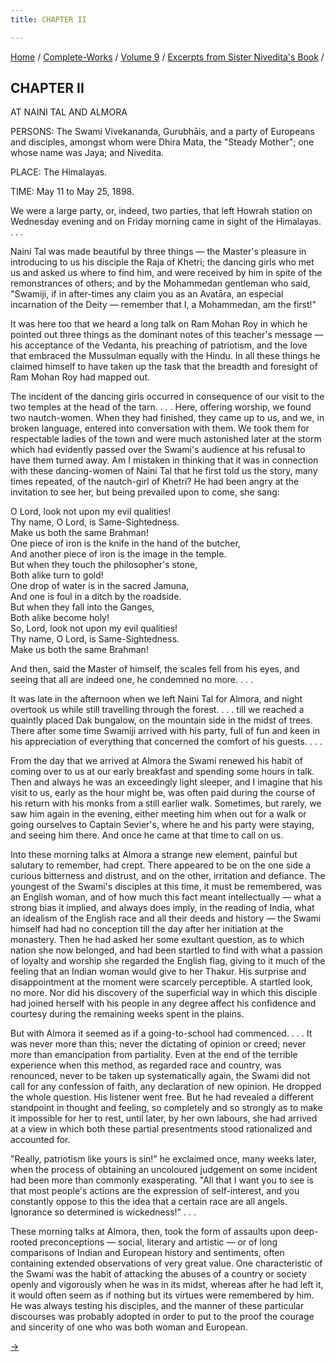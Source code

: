 ```yaml
---
title: CHAPTER II

---
```



[Home](../../../index.htm) / [Complete-Works](../../complete_works.htm)
/ [Volume 9](../volume_9_contents.htm) / [Excerpts from Sister
Nivedita's Book](excerpts_from_sister_niveditas_book_contents.htm) /



## CHAPTER II

AT NAINI TAL AND ALMORA

PERSONS: The Swami Vivekananda, Gurubhāis, and a party of Europeans and
disciples, amongst whom were Dhira Mata, the "Steady Mother"; one whose
name was Jaya; and Nivedita.

PLACE: The Himalayas.

TIME: May 11 to May 25, 1898.

We were a large party, or, indeed, two parties, that left Howrah station
on Wednesday evening and on Friday morning came in sight of the
Himalayas. . . .

Naini Tal was made beautiful by three things — the Master's pleasure in
introducing to us his disciple the Raja of Khetri; the dancing girls who
met us and asked us where to find him, and were received by him in spite
of the remonstrances of others; and by the Mohammedan gentleman who
said, "Swamiji, if in after-times any claim you as an Avatāra, an
especial incarnation of the Deity — remember that I, a Mohammedan, am
the first!"

It was here too that we heard a long talk on Ram Mohan Roy in which he
pointed out three things as the dominant notes of this teacher's message
— his acceptance of the Vedanta, his preaching of patriotism, and the
love that embraced the Mussulman equally with the Hindu. In all these
things he claimed himself to have taken up the task that the breadth and
foresight of Ram Mohan Roy had mapped out.

The incident of the dancing girls occurred in consequence of our visit
to the two temples at the head of the tarn. . . . Here, offering
worship, we found two nautch-women. When they had finished, they came up
to us, and we, in broken language, entered into conversation with them.
We took them for respectable ladies of the town and were much astonished
later at the storm which had evidently passed over the Swami's audience
at his refusal to have them turned away. Am I mistaken in thinking that
it was in connection with these dancing-women of Naini Tal that he first
told us the story, many times repeated, of the nautch-girl of Khetri? He
had been angry at the invitation to see her, but being prevailed upon to
come, she sang:

O Lord, look not upon my evil qualities!  
Thy name, O Lord, is Same-Sightedness.  
Make us both the same Brahman!  
One piece of iron is the knife in the hand of the butcher,  
And another piece of iron is the image in the temple.  
But when they touch the philosopher's stone,  
Both alike turn to gold!  
One drop of water is in the sacred Jamuna,  
And one is foul in a ditch by the roadside.  
But when they fall into the Ganges,  
Both alike become holy!  
So, Lord, look not upon my evil qualities!  
Thy name, O Lord, is Same-Sightedness.  
Make us both the same Brahman!

And then, said the Master of himself, the scales fell from his eyes, and
seeing that all are indeed one, he condemned no more. . . .

It was late in the afternoon when we left Naini Tal for Almora, and
night overtook us while still travelling through the forest. . . . till
we reached a quaintly placed Dak bungalow, on the mountain side in the
midst of trees. There after some time Swamiji arrived with his party,
full of fun and keen in his appreciation of everything that concerned
the comfort of his guests. . . .

From the day that we arrived at Almora the Swami renewed his habit of
coming over to us at our early breakfast and spending some hours in
talk. Then and always he was an exceedingly light sleeper, and I imagine
that his visit to us, early as the hour might be, was often paid during
the course of his return with his monks from a still earlier walk.
Sometimes, but rarely, we saw him again in the evening, either meeting
him when out for a walk or going ourselves to Captain Sevier's, where he
and his party were staying, and seeing him there. And once he came at
that time to call on us.

Into these morning talks at Almora a strange new element, painful but
salutary to remember, had crept. There appeared to be on the one side a
curious bitterness and distrust, and on the other, irritation and
defiance. The youngest of the Swami's disciples at this time, it must be
remembered, was an English woman, and of how much this fact meant
intellectually — what a strong bias it implied, and always does imply,
in the reading of India, what an idealism of the English race and all
their deeds and history — the Swami himself had had no conception till
the day after her initiation at the monastery. Then he had asked her
some exultant question, as to which nation she now belonged, and had
been startled to find with what a passion of loyalty and worship she
regarded the English flag, giving to it much of the feeling that an
Indian woman would give to her Thakur. His surprise and disappointment
at the moment were scarcely perceptible. A startled look, no more. Nor
did his discovery of the superficial way in which this disciple had
joined herself with his people in any degree affect his confidence and
courtesy during the remaining weeks spent in the plains.

But with Almora it seemed as if a going-to-school had commenced. . . .
It was never more than this; never the dictating of opinion or creed;
never more than emancipation from partiality. Even at the end of the
terrible experience when this method, as regarded race and country, was
renounced, never to be taken up systematically again, the Swami did not
call for any confession of faith, any declaration of new opinion. He
dropped the whole question. His listener went free. But he had revealed
a different standpoint in thought and feeling, so completely and so
strongly as to make it impossible for her to rest, until later, by her
own labours, she had arrived at a view in which both these partial
presentments stood rationalized and accounted for.

"Really, patriotism like yours is sin!" he exclaimed once, many weeks
later, when the process of obtaining an uncoloured judgement on some
incident had been more than commonly exasperating. "All that I want you
to see is that most people's actions are the expression of
self-interest, and you constantly oppose to this the idea that a certain
race are all angels. Ignorance so determined is wickedness!" . . .

These morning talks at Almora, then, took the form of assaults upon
deep-rooted preconceptions — social, literary and artistic — or of long
comparisons of Indian and European history and sentiments, often
containing extended observations of very great value. One characteristic
of the Swami was the habit of attacking the abuses of a country or
society openly and vigorously when he was in its midst, whereas after he
had left it, it would often seem as if nothing but its virtues were
remembered by him. He was always testing his disciples, and the manner
of these particular discourses was probably adopted in order to put to
the proof the courage and sincerity of one who was both woman and
European.

[→](chapter_iii.htm)


